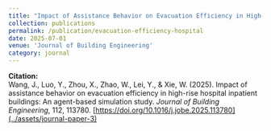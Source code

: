 ```yaml
---
title: "Impact of Assistance Behavior on Evacuation Efficiency in High-Rise Hospital Inpatient Buildings: An Agent-Based Simulation Study"
collection: publications
permalink: /publication/evacuation-efficiency-hospital
date: 2025-07-01
venue: 'Journal of Building Engineering'
category: journal
---
```


**Citation:**  
Wang, J., Luo, Y., Zhou, X., Zhao, W., Lei, Y., & Xie, W. (2025). Impact of assistance behavior on evacuation efficiency in high-rise hospital inpatient buildings: An agent-based simulation study. *Journal of Building Engineering*, 112, 113780. [https://doi.org/10.1016/j.jobe.2025.113780](../assets/journal-paper-3)

